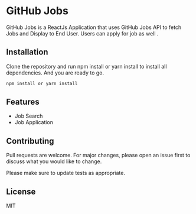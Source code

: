 # GitHub Jobs

GitHub Jobs is a ReactJs Application that uses GitHub Jobs API to fetch Jobs and Display to End User. Users can apply for job as well .

## Installation

Clone the repository and run npm install or yarn install  to install all dependencies. And you are ready to go.

```bash
npm install or yarn install
```

## Features

+ Job Search
+ Job Application


## Contributing
Pull requests are welcome. For major changes, please open an issue first to discuss what you would like to change.

Please make sure to update tests as appropriate.

## License
MIT